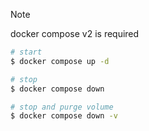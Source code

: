 > [!NOTE]
> docker compose v2 is required

``` bash
# start
$ docker compose up -d

# stop
$ docker compose down

# stop and purge volume
$ docker compose down -v

```
